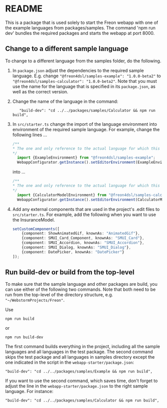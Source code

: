 # README
This is a package that is used solely to start the Freon webapp with one of the example languages 
from packages/samples. The command 'npm run dev' bundles the required packages and starts the webapp at port 8000.

## Change to a different sample language
To change to a different language from the samples folder, do the following.

1. In `package.json` adjust the dependencies to the required sample language. 
E.g. change `"@freon4dsl/samples-example": "1.0.0-beta2"` to `"@freon4dsl/samples-calculator": "1.0.0-beta2"`. Note that 
you must use the name for the language that is specified in its `package.json`, as well as the correct version.

2. Change the name of the language in the command: 
    ````
       "build-dev": "cd ../../packages/samples/Calculator && npm run build",
    
    ````
3. In `src/starter.ts` change the import of the language environment into environment of the required sample 
language. For example, change the following lines ...
    ```typescript
    /**
    * The one and only reference to the actual language for which this editor runs
    */
      import {ExampleEnvironment} from "@freon4dsl/samples-example";
      WebappConfigurator.getInstance().setEditorEnvironment(ExampleEnvironment.getInstance());
    ```
    
    into ...
    
    ```typescript
    /**
    * The one and only reference to the actual language for which this editor runs
    */
      import {CalculatorModelEnvironment} from "@freon4dsl/samples-calculator";
      WebappConfigurator.getInstance().setEditorEnvironment(CalculatorModelEnvironment.getInstance());
    ```
4. Add any external components that are used in the project's .edit files to `src/starter.ts`. For example, 
add the following when you want to use the InsuranceModel.

    ```typescript
    setCustomComponents([
        {component: ShowAnimatedGif, knownAs: "AnimatedGif"},
        {component: SMUI_Card_Component, knownAs: "SMUI_Card"},
        {component: SMUI_Accordion, knownAs: "SMUI_Accordion"},
        {component: SMUI_Dialog, knownAs: "SMUI_Dialog"},
        {component: DatePicker, knownAs: "DatePicker"}
    ]);
    ```

## Run build-dev or build from the top-level 
To make sure that the sample language and other packages are build, you can use either of the following 
two commands. Note that both need to be run from the top-level of the directory structure, e.g. 
`"~/WebstormProjects/Freon"`.

Use

```
npm run build
```
or 
```
npm run build-dev
```

The first command builds everything in the project, including all the sample languages and all languages in the test package. 
The second command skips the test package and all languages in samples directory except the one indicated in the script
in the `webapp-starter/package.json`:
```
"build-dev": "cd ../../packages/samples/Example && npm run build",
```
If you want to use the second command, which saves time, don't forget to adjust the line in the 
`webapp-starter/package.json` to the right sample language. For instance:
```
"build-dev": "cd ../../packages/samples/Calculator && npm run build",
```
